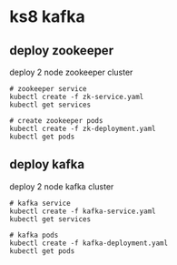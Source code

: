 # ks8 kafka

## deploy zookeeper

deploy 2 node zookeeper cluster

```
# zookeeper service
kubectl create -f zk-service.yaml
kubectl get services

# create zookeeper pods
kubectl create -f zk-deployment.yaml
kubectl get pods
```

## deploy kafka

deploy 2 node kafka cluster

```
# kafka service
kubectl create -f kafka-service.yaml
kubectl get services

# kafka pods
kubectl create -f kafka-deployment.yaml
kubectl get pods
```
